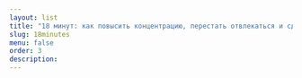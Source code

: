 ```yaml
---
layout: list
title: "18 минут: как повысить концентрацию, перестать отвлекаться и сделать действительно важные дела"
slug: 18minutes
menu: false
order: 3
description:
---
```

